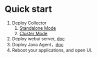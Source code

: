 # Quick start
1. Deploy Collector
   1. [Standalone Mode](Deploy-collector-in-standalone-mode.md)
   1. [Cluster Mode](Deploy-collector-in-cluster-mode.md)
1. Deploy webui server, [doc](https://github.com/apache/incubator-skywalking-ui#quickstart)
1. Doploy Java Agent，[doc](Deploy-skywalking-agent.md)
1. Reboot your applications, and open UI.